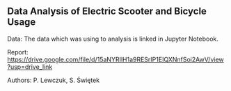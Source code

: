 ## Data Analysis of Electric Scooter and Bicycle Usage

Data: The data which was using to analysis is linked in Jupyter Notebook.

Report: https://drive.google.com/file/d/15aNYRIlH1a9RESrIP1EIQXNnfSoi2AwV/view?usp=drive_link

Authors: P. Lewczuk, S. Świętek
